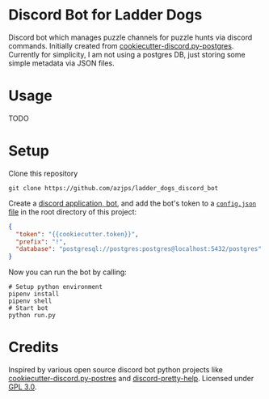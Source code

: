 # Discord Bot for Ladder Dogs
Discord bot which manages puzzle channels for puzzle hunts via discord commands.
Initially created from [cookiecutter-discord.py-postgres](https://github.com/makupi/cookiecutter-discord.py-postgres).
Currently for simplicity, I am not using a postgres DB, just storing some simple metadata via JSON files.

# Usage

TODO

# Setup

Clone this repository
```
git clone https://github.com/azjps/ladder_dogs_discord_bot
```
Create a [discord application, bot](https://realpython.com/how-to-make-a-discord-bot-python/), and add the bot's token to a [`config.json` file](https://github.com/makupi/cookiecutter-discord.py-postgres/blob/master/%7B%7Bcookiecutter.bot_slug%7D%7D/config.json) in the root directory of this project:
```json
{
  "token": "{{cookiecutter.token}}",
  "prefix": "!",
  "database": "postgresql://postgres:postgres@localhost:5432/postgres"
}
```

Now you can run the bot by calling:
```
# Setup python environment
pipenv install
pipenv shell
# Start bot
python run.py
```

# Credits

Inspired by various open source discord bot python projects like [cookiecutter-discord.py-postres](https://github.com/makupi/cookiecutter-discord.py-postgres) and [discord-pretty-help](https://github.com/stroupbslayen/discord-pretty-help/). Licensed under [GPL 3.0](https://choosealicense.com/licenses/gpl-3.0/).